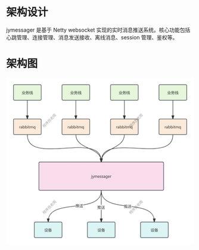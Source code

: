 # 架构设计
jymessager 是基于 Netty websocket 实现的实时消息推送系统。核心功能包括心跳管理、连接管理、消息发送接收、离线消息、session 管理、鉴权等。
# 架构图
<img src="docs/01. 架构设计.png" title="架构图"/>
